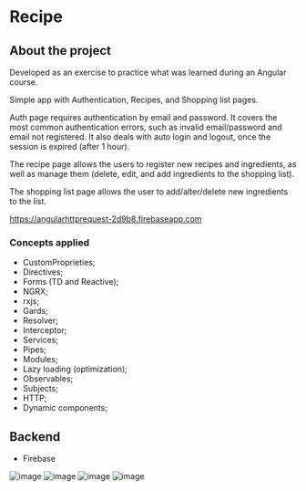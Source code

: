 # Recipe

## About the project
Developed as an exercise to practice what was learned during an Angular course. 

Simple app with Authentication, Recipes, and Shopping list pages.

Auth page requires authentication by email and password. It covers the most common authentication errors, such as invalid email/password and email not registered.
It also deals with auto login and logout, once the session is expired (after 1 hour).

The recipe page allows the users to register new recipes and ingredients, as well as manage them (delete, edit, and add ingredients to the shopping list).

The shopping list page allows the user to add/alter/delete new ingredients to the list.

https://angularhttprequest-2d9b8.firebaseapp.com

### Concepts applied
- CustomProprieties;
- Directives;
- Forms (TD and Reactive);
- NGRX;
- rxjs;
- Gards;
- Resolver;
- Interceptor;
- Services;
- Pipes;
- Modules;
- Lazy loading (optimization);
- Observables;
- Subjects;
- HTTP;
- Dynamic components;

## Backend
- Firebase



![image](https://user-images.githubusercontent.com/90009567/221364306-3fd6b3f9-5617-46c1-b572-88f3bde18af6.png)
![image](https://user-images.githubusercontent.com/90009567/221365034-e8cfe9f6-b102-44a0-bf25-08e623ed82bd.png)
![image](https://user-images.githubusercontent.com/90009567/221365060-ed8ca041-a461-4c06-9a72-5a40768dda5e.png)
![image](https://user-images.githubusercontent.com/90009567/221365072-5c21f38f-b9d3-43be-a81c-97c6dbca330d.png)
